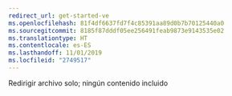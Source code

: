 ```yaml
---
redirect_url: get-started-ve
ms.openlocfilehash: 81f4df6637fd7f4c85391aa89d0b7b70125440a0
ms.sourcegitcommit: 8185f87dddf05ee256491feab9873e9143535e02
ms.translationtype: HT
ms.contentlocale: es-ES
ms.lasthandoff: 11/01/2019
ms.locfileid: "2749517"
---
```

Redirigir archivo solo; ningún contenido incluido